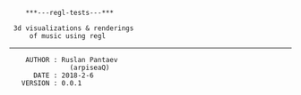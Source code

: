         ***---regl-tests---***
  
     3d visualizations & renderings
         of music using regl
         
  ----------------------------------
         
        AUTHOR : Ruslan Pantaev
                   (arpiseaQ)
          DATE : 2018-2-6
       VERSION : 0.0.1
